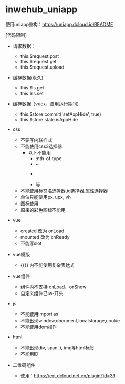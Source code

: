 # inwehub_uniapp
使用uniapp重构：https://uniapp.dcloud.io/README


[代码限制]
+ 请求数据：
	+ this.$request.post
	+ this.$request.get
	+ this.$request.upload

+ 缓存数据(永久)
	+ this.$ls.get
	+ this.$ls.set
+ 缓存数据（vuex，应用运行期间）
	+ this.$store.commit('setAppHide', true)
	+ this.$store.state.isAppHide

+ css
   + 不要写内联样式
   + 不能使用css3选择器
      + 以下不能用
        + :nth-of-type
        + ~
        + >
        + 等
   + 不能使用标签名选择器,id选择器,属性选择器
   + 单位只能使用px, upx, vh
   + 图标使用
        <text class="iconfont icon-tianjia"></text>
   + 原来的彩色图标不能用

+ vue
   + created 改为 onLoad
   + mounted 改为 onReady
   + 不能写slot
+ vue模版
    + {{}}  内不能使用复杂表达式
+ vue组件
    + 组件内不支持 onLoad、onShow
    + 自定义组件已iw-开头
+ js
    + 不能使用import as
    + 不能出现window,document,localstorage,cookie
    + 不能使用dom操作
+ html
    + 不能出现div, span, i, img等html标签
    + 不能用ID

+ 二维码组件
	+ 使用：https://ext.dcloud.net.cn/plugin?id=39
	